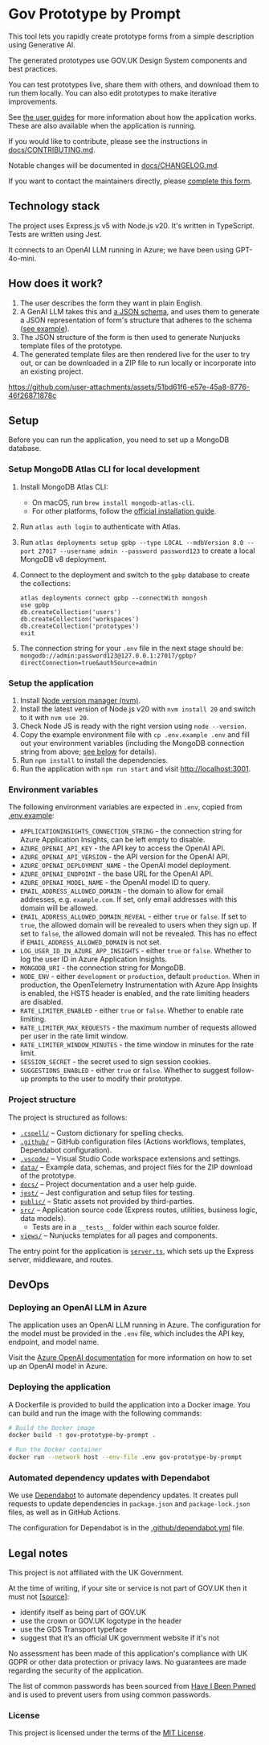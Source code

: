 # Gov Prototype by Prompt

This tool lets you rapidly create prototype forms from a simple description using Generative AI.

The generated prototypes use GOV.UK Design System components and best practices.

You can test prototypes live, share them with others, and download them to run them locally. You can also edit prototypes to make iterative improvements.

See [the user guides](/docs/help/) for more information about how the application works. These are also available when the application is running.

If you would like to contribute, please see the instructions in [docs/CONTRIBUTING.md](/docs/CONTRIBUTING.md).

Notable changes will be documented in [docs/CHANGELOG.md](/docs/CHANGELOG.md).

If you want to contact the maintainers directly, please [complete this form](https://forms.office.com/e/bctaftxd8h).

## Technology stack

The project uses Express.js v5 with Node.js v20. It's written in TypeScript. Tests are written using Jest.

It connects to an OpenAI LLM running in Azure; we have been using GPT-4o-mini.

## How does it work?

1. The user describes the form they want in plain English.
2. A GenAI LLM takes this and [a JSON schema](data/extract-form-questions-schema.json), and uses them to generate a JSON representation of form's structure that adheres to the schema ([see example](data/example-llm-response.json)).
3. The JSON structure of the form is then used to generate Nunjucks template files of the prototype.
4. The generated template files are then rendered live for the user to try out, or can be downloaded in a ZIP file to run locally or incorporate into an existing project.





https://github.com/user-attachments/assets/51bd61f6-e57e-45a8-8776-46f26871878c


## Setup

Before you can run the application, you need to set up a MongoDB database.

### Setup MongoDB Atlas CLI for local development

1. Install MongoDB Atlas CLI:  
    - On macOS, run `brew install mongodb-atlas-cli`.
    - For other platforms, follow the [official installation guide](https://www.mongodb.com/docs/atlas/cli/installation/).
2. Run `atlas auth login` to authenticate with Atlas.
3. Run `atlas deployments setup gpbp --type LOCAL --mdbVersion 8.0 --port 27017 --username admin --password password123` to create a local MongoDB v8 deployment.
4. Connect to the deployment and switch to the `gpbp` database to create the collections:

      ```shell
      atlas deployments connect gpbp --connectWith mongosh
      use gpbp
      db.createCollection('users')
      db.createCollection('workspaces')
      db.createCollection('prototypes')
      exit
      ```

5. The connection string for your `.env` file in the next stage should be:  
  `mongodb://admin:password123@127.0.0.1:27017/gpbp?directConnection=true&authSource=admin`

### Setup the application

1. Install [Node version manager (nvm)](https://github.com/nvm-sh/nvm).
2. Install the latest version of Node.js v20 with `nvm install 20` and switch to it with `nvm use 20`.
3. Check Node JS is ready with the right version using `node --version`.
4. Copy the example environment file with `cp .env.example .env` and fill out your environment variables (including the MongoDB connection string from above; [see below](#environment-variables) for details).
5. Run `npm install` to install the dependencies.
6. Run the application with `npm run start` and visit <http://localhost:3001>.

### Environment variables

The following environment variables are expected in `.env`, copied from [.env.example](.env.example):

- `APPLICATIONINSIGHTS_CONNECTION_STRING` - the connection string for Azure Application Insights, can be left empty to disable.
- `AZURE_OPENAI_API_KEY` - the API key to access the OpenAI API.
- `AZURE_OPENAI_API_VERSION` - the API version for the OpenAI API.
- `AZURE_OPENAI_DEPLOYMENT_NAME` - the OpenAI model deployment.
- `AZURE_OPENAI_ENDPOINT` - the base URL for the OpenAI API.
- `AZURE_OPENAI_MODEL_NAME` - the OpenAI model ID to query.
- `EMAIL_ADDRESS_ALLOWED_DOMAIN` - the domain to allow for email addresses, e.g. `example.com`. If set, only email addresses with this domain will be allowed.
- `EMAIL_ADDRESS_ALLOWED_DOMAIN_REVEAL` - either `true` or `false`. If set to `true`, the allowed domain will be revealed to users when they sign up. If set to `false`, the allowed domain will not be revealed. This has no effect if `EMAIL_ADDRESS_ALLOWED_DOMAIN` is not set.
- `LOG_USER_ID_IN_AZURE_APP_INSIGHTS` - either `true` or `false`. Whether to log the user ID in Azure Application Insights.
- `MONGODB_URI` - the connection string for MongoDB.
- `NODE_ENV` - either `development` or `production`, default `production`. When in production, the OpenTelemetry Instrumentation with Azure App Insights is enabled, the HSTS header is enabled, and the rate limiting headers are disabled.
- `RATE_LIMITER_ENABLED` - either `true` or `false`. Whether to enable rate limiting.
- `RATE_LIMITER_MAX_REQUESTS` - the maximum number of requests allowed per user in the rate limit window.
- `RATE_LIMITER_WINDOW_MINUTES` - the time window in minutes for the rate limit.
- `SESSION_SECRET` - the secret used to sign session cookies.
- `SUGGESTIONS_ENABLED` - either `true` or `false`. Whether to suggest follow-up prompts to the user to modify their prototype.

### Project structure

The project is structured as follows:

- [`.cspell/`](.cspell/) – Custom dictionary for spelling checks.
- [`.github/`](.github/) – GitHub configuration files (Actions workflows, templates, Dependabot configuration).
- [`.vscode/`](.vscode/) – Visual Studio Code workspace extensions and settings.
- [`data/`](data/) – Example data, schemas, and project files for the ZIP download of the prototype.
- [`docs/`](docs/) – Project documentation and a user help guide.
- [`jest/`](jest/) – Jest configuration and setup files for testing.
- [`public/`](public/) – Static assets not provided by third-parties.
- [`src/`](src/) – Application source code (Express routes, utilities, business logic, data models).
  - Tests are in a `__tests__` folder within each source folder.
- [`views/`](views/) – Nunjucks templates for all pages and components.

The entry point for the application is [`server.ts`](/server.ts), which sets up the Express server, middleware, and routes.

## DevOps

### Deploying an OpenAI LLM in Azure

The application uses an OpenAI LLM running in Azure. The configuration for the model must be provided in the `.env` file, which includes the API key, endpoint, and model name.

Visit the [Azure OpenAI documentation](https://learn.microsoft.com/en-us/azure/ai-foundry/openai/how-to/create-resource) for more information on how to set up an OpenAI model in Azure.

### Deploying the application

A Dockerfile is provided to build the application into a Docker image. You can build and run the image with the following commands:

```bash
# Build the Docker image
docker build -t gov-prototype-by-prompt .

# Run the Docker container
docker run --network host --env-file .env gov-prototype-by-prompt
```

### Automated dependency updates with Dependabot

We use [Dependabot](https://docs.github.com/en/code-security/dependabot) to automate dependency updates. It creates pull requests to update dependencies in `package.json` and `package-lock.json` files, as well as in GitHub Actions.

The configuration for Dependabot is in the [.github/dependabot.yml](/.github/dependabot.yml) file.

## Legal notes

This project is not affiliated with the UK Government.

At the time of writing, if your site or service is not part of GOV.UK then it must not [[source](https://www.gov.uk/service-manual/design/making-your-service-look-like-govuk)]:

- identify itself as being part of GOV.UK
- use the crown or GOV.UK logotype in the header
- use the GDS Transport typeface
- suggest that it’s an official UK government website if it's not

No assessment has been made of this application's compliance with UK GDPR or other data protection or privacy laws. No guarantees are made regarding the security of the application.

The list of common passwords has been sourced from [Have I Been Pwned](https://haveibeenpwned.com/Passwords) and is used to prevent users from using common passwords.

### License

This project is licensed under the terms of the [MIT License](/LICENSE).
